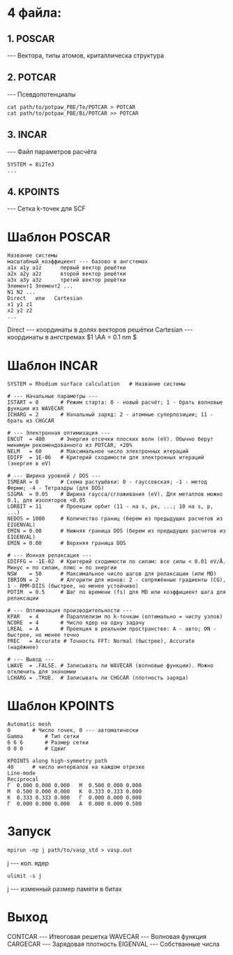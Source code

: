 # 4 файла:
## 1. POSCAR
--- Вектора, типы атомов, криталлическа структура
## 2. POTCAR
--- Псевдопотенциалы

```text
cat path/to/potpaw_PBE/Te/POTCAR > POTCAR
cat path/to/potpaw_PBE/Bi/POTCAR >> POTCAR
```
## 3. INCAR
--- Файл параметров расчёта

```text
SYSTEM = Bi2Te3
...
```
## 4. KPOINTS
--- Сетка k-точек для SCF


# Шаблон  POSCAR

```text
Название системы
масштабный_коэффициент --- базово в ангстемах
a1x a1y a1z      первый вектор решётки
a2x a2y a2z      второй вектор решётки
a3x a3y a3z      третий вектор решётки
Элемент1 Элемент2 ...
N1 N2 ...
Direct   или   Cartesian
x1 y1 z1
x2 y2 z2
...
```
Direct --- координаты в долях векторов решётки
Cartesian --- координаты в ангстремах
$1 \AA = 0.1 nm $

# Шаблон INCAR

```text
SYSTEM = Rhodium surface calculation   # Название системы

# --- Начальные параметры ---
ISTART = 0       # Режим старта: 0 - новый расчёт; 1 - брать волновые функции из WAVECAR
ICHARG = 2       # Начальный заряд: 2 - атомные суперпозиции; 11 - брать из CHGCAR

# --- Электронная оптимизация ---
ENCUT  = 400     # Энергия отсечки плоских волн (eV). Обычно берут минимум рекомендованного из POTCAR, +20%
NELM   = 60      # Максимальное число электронных итераций
EDIFF  = 1E-06   # Критерий сходимости для электронных итераций (энергия в eV)

# --- Ширина уровней / DOS ---
ISMEAR = 0       # Схема растушёвки: 0 - гауссовская; -1 - метод Ферми; -4 - Тетраэдры (для DOS)
SIGMA  = 0.05    # Ширина гаусса/сглаживания (eV). Для металлов можно 0.1, для изоляторов <0.05
LORBIT = 11      # Проекции орбит (11 - на s, px, ...; 10 на s, p, ...)
NEDOS = 1000     # Количество границ (берем из предыдущих расчетов из EIGENVAL)
EMIN = 0.00      # Нижняя граница DOS (берем из предыдущих расчетов из EIGENVAL)
EMIN = 0.00      # Верхняя граница DOS

# --- Ионная релаксация ---
EDIFFG = -1E-02  # Критерий сходимости по силам: все силы < 0.01 eV/Å. Минус = по силам, плюс = по энергии
NSW    = 50      # Максимальное число шагов для релаксации (или MD)
IBRION = 2       # Алгоритм для ионов: 2 - сопряжённые градиенты (CG), 1 - RMM-DIIS (быстрее, но менее устойчиво)
POTIM  = 0.5     # Шаг по времени (fs) для MD или коэффициент шага для релаксации

# --- Оптимизация производительности ---
KPAR   = 4       # Параллелизм по k-точкам (оптимально = числу узлов)
NCORE  = 4       # Число ядер на одну задачу
LREAL  = A       # Проекция в реальном пространстве: A - авто; ON - быстрее, но менее точно
PREC   = Accurate # Точность FFT: Normal (быстрее), Accurate (надёжнее)

# --- Вывод ---
LWAVE  = .FALSE. # Записывать ли WAVECAR (волновые функции). Можно отключить для экономии
LCHARG = .TRUE.  # Записывать ли CHGCAR (плотность заряда)
```

# Шаблон KPOINTS

```text
Automatic mesh
0       # Число точек, 0 --- автоматически
Gamma       # Тип сетки
6 6 6       # Размер сетки
0 0 0       # Сдвиг
```

```text
KPOINTS along high-symmetry path
40      # число интервалов на каждом отрезке
Line-mode
Reciprocal
Γ  0.000 0.000 0.000   M  0.500 0.000 0.000
M  0.500 0.000 0.000   K  0.333 0.333 0.000
K  0.333 0.333 0.000   Γ  0.000 0.000 0.000
Γ  0.000 0.000 0.000   A  0.000 0.000 0.500
```

# Запуск

```bush
mpirun -np j path/to/vasp_std > vasp.out
```
j --- кол. ядер

```
ulimit -s j
```
j --- изменный размер памяти в битах

# Выход

CONTCAR --- Итеоговая решетка
WAVECAR --- Волновая функция
CARGECAR --- Зарядовая плотность
EIGENVAL --- Собстванные числа

